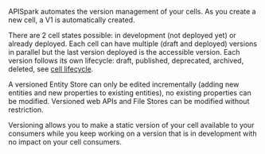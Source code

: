 APISpark automates the version management of your cells. As you create a new cell, a V1 is automatically created.

There are 2 cell states possible: in development (not deployed yet) or already deployed. Each cell can have multiple (draft and deployed) versions in parallel but the last version deployed is the accessible version.
Each version follows its own lifecycle: draft, published, deprecated, archived, deleted, see [cell lifecycle](apispark/guide/explore/cell-lifecycle "cell lifecycle").

A versioned Entity Store can only be edited incrementally (adding new entities and new properties to existing entities), no existing properties can be modified. Versioned web APIs and File Stores can be modified without restriction.

Versioning allows you to make a static version of your cell available to your consumers while you keep working on a version that is in development with no impact on your cell consumers.
